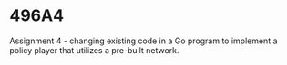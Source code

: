 # 496A4
Assignment 4 - changing existing code in a Go program to implement a policy player that utilizes a pre-built network.

